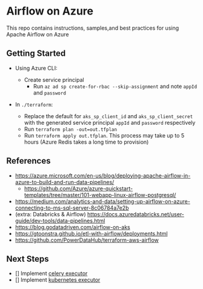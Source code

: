 # Airflow on Azure

This repo contains instructions, samples,and best practices for using Apache Airflow on Azure

## Getting Started

- Using Azure CLI:
  - Create service principal
    - Run `az ad sp create-for-rbac --skip-assignment` and note `appId` and `password`

- In `./terraform`:
  - Replace the default for `aks_sp_client_id` and `aks_sp_client_secret` with the generated service principal `appId` and `password` respectively
  - Run `terraform plan -out=out.tfplan`
  - Run `terraform apply out.tfplan`. This process may take up to 5 hours (Azure Redis takes a long time to provision)

## References

- https://azure.microsoft.com/en-us/blog/deploying-apache-airflow-in-azure-to-build-and-run-data-pipelines/
  - https://github.com/Azure/azure-quickstart-templates/tree/master/101-webapp-linux-airflow-postgresql/
- https://medium.com/analytics-and-data/setting-up-airflow-on-azure-connecting-to-ms-sql-server-8c06784a7e2b
- (extra: Databricks & Airflow) https://docs.azuredatabricks.net/user-guide/dev-tools/data-pipelines.html
- https://blog.godatadriven.com/airflow-on-aks
- https://gtoonstra.github.io/etl-with-airflow/deployments.html
- https://github.com/PowerDataHub/terraform-aws-airflow

## Next Steps

- [] Implement [celery executor](https://airflow.apache.org/_api/airflow/executors/celery_executor/index.html)
- [] Implement [kubernetes executor](https://airflow.readthedocs.io/en/stable/kubernetes.html)